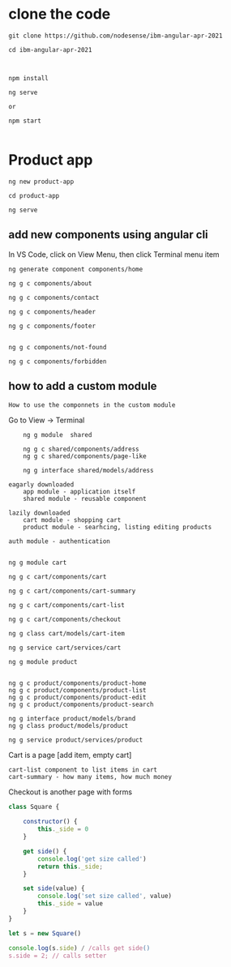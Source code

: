 # clone the code

```
git clone https://github.com/nodesense/ibm-angular-apr-2021

cd ibm-angular-apr-2021



npm install

ng serve

or 

npm start


```

# Product app

```
ng new product-app

cd product-app

ng serve

```

## add new components using angular cli

In VS Code, click on View Menu, then click Terminal menu item

```
ng generate component components/home

ng g c components/about

ng g c components/contact

ng g c components/header

ng g c components/footer


ng g c components/not-found

ng g c components/forbidden

```

## how to add a custom module
    How to use the componnets in the custom module

Go to View -> Terminal 

```
    ng g module  shared

    ng g c shared/components/address
    ng g c shared/components/page-like

    ng g interface shared/models/address
```

```
eagarly downloaded
    app module - application itself
    shared module - reusable component

lazily downloaded
    cart module - shopping cart
    product module - searhcing, listing editing products

auth module - authentication
```

```

ng g module cart

ng g c cart/components/cart

ng g c cart/components/cart-summary

ng g c cart/components/cart-list

ng g c cart/components/checkout

ng g class cart/models/cart-item

ng g service cart/services/cart
```


```
ng g module product


ng g c product/components/product-home
ng g c product/components/product-list
ng g c product/components/product-edit
ng g c product/components/product-search

ng g interface product/models/brand
ng g class product/models/product

ng g service product/services/product

```



Cart is a page [add item, empty cart]

    cart-list component to list items in cart
    cart-summary - how many items, how much money

Checkout is another page with forms


```javascript
class Square {
    
    constructor() {
        this._side = 0
    }

    get side() {
        console.log('get size called')
        return this._side;
    }

    set side(value) {
        console.log('set size called', value)
        this._side = value
    }
}

let s = new Square()

console.log(s.side) / /calls get side()
s.side = 2; // calls setter
```


